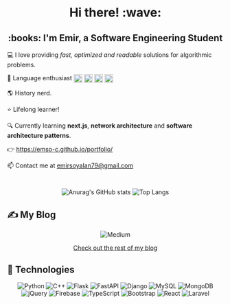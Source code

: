 <h1 align="center"> Hi there! :wave: </h1>

<h2 align="center"> :books: I'm Emir, a Software Engineering Student </h2>

:computer: I love providing *fast, optimized and readable* solutions for algorithmic problems.

:book: Language enthusiast
<span>
  <img align="center" width=20 height=20 alt="portfolio_view" src="https://flagicons.lipis.dev/flags/4x3/us.svg">
  <img align="center" width=20 height=20 alt="portfolio_view" src="https://flagicons.lipis.dev/flags/4x3/jp.svg">
  <img align="center" width=20 height=20 alt="portfolio_view" src="https://flagicons.lipis.dev/flags/4x3/tr.svg">
  <img align="center" width=20 height=20 alt="portfolio_view" src="https://flagicons.lipis.dev/flags/4x3/es.svg">
</span>

:earth_americas: History nerd.

:star: Lifelong learner!

:mag: Currently learning **next.js**, **network architecture** and **software architecture patterns**.

:point_right: https://emso-c.github.io/portfolio/

📫 Contact me at emirsoyalan79@gmail.com

#

<div align="center">
  
  ![Anurag's GitHub stats](https://github-readme-stats.vercel.app/api?username=emso-c&show_icons=true&theme=gruvbox&count_private=true)
  ![Top Langs](https://github-readme-stats.vercel.app/api/top-langs/?username=emso-c&layout=compact&theme=gruvbox)

</div>

## :writing_hand: My Blog

<div align="center">

![Medium](https://github-read-medium-git-main.pahlevikun.vercel.app/latest?username=emirsoyalan79&limit=6)

<a href="https://medium.com/@emirsoyalan79">Check out the rest of my blog</a>

</div>
  
## 🚀 Technologies

<div align="center">

  ![Python](https://img.shields.io/badge/python-3670A0?style=for-the-badge&logo=python&logoColor=ffdd54)
  ![C++](https://img.shields.io/badge/c++-%2300599C.svg?style=for-the-badge&logo=c%2B%2B&logoColor=white)
  ![Flask](https://img.shields.io/badge/flask-%23000.svg?style=for-the-badge&logo=flask&logoColor=white)
  ![FastAPI](https://img.shields.io/badge/FastAPI-005571?style=for-the-badge&logo=fastapi&logoColor=white)
  ![Django](https://img.shields.io/badge/django-%23092E20.svg?style=for-the-badge&logo=django&logoColor=white)
  ![MySQL](https://img.shields.io/badge/mysql-%2300f.svg?style=for-the-badge&logo=mysql&logoColor=white)
  ![MongoDB](https://img.shields.io/badge/MongoDB-%234ea94b.svg?style=for-the-badge&logo=mongodb&logoColor=white)
  ![jQuery](https://img.shields.io/badge/jquery-%230769AD.svg?style=for-the-badge&logo=jquery&logoColor=white)
  ![Firebase](https://img.shields.io/badge/firebase-%23039BE5.svg?style=for-the-badge&logo=firebase)
  ![TypeScript](https://img.shields.io/badge/typescript-%23007ACC.svg?style=for-the-badge&logo=typescript&logoColor=white)
  ![Bootstrap](https://img.shields.io/badge/bootstrap-%23563D7C.svg?style=for-the-badge&logo=bootstrap&logoColor=white)
  ![React](https://img.shields.io/badge/react-%2320232a.svg?style=for-the-badge&logo=react&logoColor=%2361DAFB&logoColor=white)
  ![Laravel](https://img.shields.io/badge/laravel-%23FF2D20.svg?style=for-the-badge&logo=laravel&logoColor=white)
  
</div>
